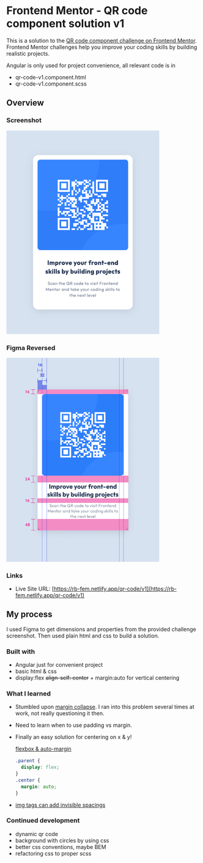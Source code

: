 # Frontend Mentor - QR code component solution v1

This is a solution to the [QR code component challenge on Frontend Mentor](https://www.frontendmentor.io/challenges/qr-code-component-iux_sIO_H). Frontend Mentor challenges help you improve your coding skills by building realistic projects.

Angular is only used for project convenience, all relevant code is in
 - qr-code-v1.component.html
 - qr-code-v1.component.scss

## Overview

### Screenshot
<img src="./screenshot.png" width="400" />

### Figma Reversed
<img src="./redlines.png" width="400" /> 

### Links

[//]: # (- Solution URL: [Add solution URL here]&#40;https://your-solution-url.com&#41;)
- Live Site URL: [https://rb-fem.netlify.app/qr-code/v1](https://rb-fem.netlify.app/qr-code/v1)

## My process
I used Figma to get dimensions and properties from the provided challenge screenshot. Then used plain html and css to build a solution.

### Built with

- Angular just for convenient project
- basic html & css
- display:flex ~~align-self: center~~ + margin:auto for vertical centering
  


### What I learned

- Stumbled upon [margin collapse](https://www.joshwcomeau.com/css/rules-of-margin-collapse/). I ran into this problem several times at work, not really questioning it then. 

- Need to learn when to use padding vs margin.

- Finally an easy solution for centering on x & y!

  [flexbox & auto-margin](https://css-tricks.com/the-peculiar-magic-of-flexbox-and-auto-margins/)
  ```css
  .parent {
    display: flex;
  } 
  .center {
    margin: auto;
  }
  ```
- [img tags can add invisible spacings](https://stackoverflow.com/a/1383220)

### Continued development

- dynamic qr code
- background with circles by using css
- better css conventions, maybe BEM
- refactoring css to proper scss
